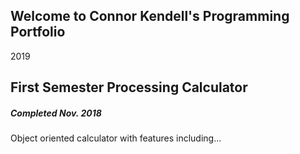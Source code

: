 ## Welcome to Connor Kendell's Programming Portfolio
2019



## First Semester Processing Calculator
##### Completed Nov. 2018
Object oriented calculator with features including...


